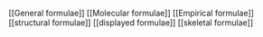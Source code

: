 [[General formulae]]
[[Molecular formulae]]
[[Empirical formulae]]
[[structural formulae]]
[[displayed formulae]]
[[skeletal formulae]]